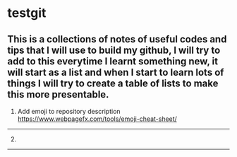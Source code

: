 # testgit
This is a collections of notes of useful codes and tips that I will use to build my github, I will try to add to this everytime I learnt something new, it will start as a list and when I start to learn lots of things I will try to create a table of lists to make this more presentable. 
---
1. Add emoji to repository description
https://www.webpagefx.com/tools/emoji-cheat-sheet/
---
2.
---


